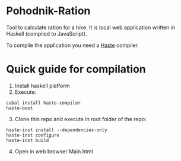 # Pohodnik-Ration

Tool to calculate ration for a hike. It is local web application written in Haskell (compiled to JavaScript).

To compile the application you need a [Haste](http://haste-lang.org/) compiler.

# Quick guide for compilation

1. Install haskell platform
2. Execute:
```
cabal install haste-compiler
haste-boot
```
3. Clone this repo and execute in root folder of the repo:
```
haste-inst install --dependencies-only
haste-inst configure
haste-inst build
```
4. Open in web browser Main.html